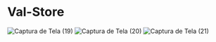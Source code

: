 # Val-Store
![Captura de Tela (19)](https://user-images.githubusercontent.com/94730998/171180295-263cedbb-9d42-49b5-a569-8b801e426798.png)
![Captura de Tela (20)](https://user-images.githubusercontent.com/94730998/171180427-c87985fb-75da-46d5-b2ec-faa135e0e840.png)
![Captura de Tela (21)](https://user-images.githubusercontent.com/94730998/171180543-44544877-20a2-4c97-a80c-19c8d7eeeeb8.png)

